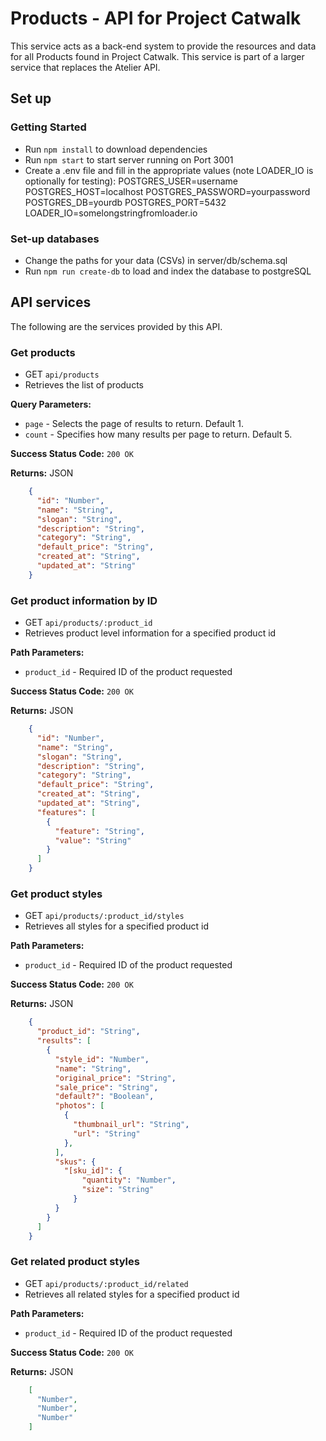 # Products - API for Project Catwalk
This service acts as a back-end system to provide the resources and data for all Products found in Project Catwalk. This service is part of a larger service that replaces the Atelier API.

## Set up

### Getting Started
  * Run `npm install` to download dependencies
  * Run `npm start` to start server running on Port 3001
  * Create a .env file and fill in the appropriate values (note LOADER_IO is optionally for testing):
    POSTGRES_USER=username
    POSTGRES_HOST=localhost
    POSTGRES_PASSWORD=yourpassword
    POSTGRES_DB=yourdb
    POSTGRES_PORT=5432
    LOADER_IO=somelongstringfromloader.io

### Set-up databases
  * Change the paths for your data (CSVs) in server/db/schema.sql
  * Run `npm run create-db` to load and index the database to postgreSQL

## API services
The following are the services provided by this API.

### Get products
  * GET `api/products`
  * Retrieves the list of products

**Query Parameters:**
  * `page` - Selects the page of results to return. Default 1.
  * `count` - Specifies how many results per page to return. Default 5.

**Success Status Code:** `200 OK`

**Returns:** JSON

```json
    {
      "id": "Number",
      "name": "String",
      "slogan": "String",
      "description": "String",
      "category": "String",
      "default_price": "String",
      "created_at": "String",
      "updated_at": "String"
    }
```

### Get product information by ID
  * GET `api/products/:product_id`
  * Retrieves product level information for a specified product id

**Path Parameters:**
  * `product_id` - Required ID of the product requested

**Success Status Code:** `200 OK`

**Returns:** JSON

```json
    {
      "id": "Number",
      "name": "String",
      "slogan": "String",
      "description": "String",
      "category": "String",
      "default_price": "String",
      "created_at": "String",
      "updated_at": "String",
      "features": [
        {
          "feature": "String",
          "value": "String"
        }
      ]
    }
```

### Get product styles
  * GET `api/products/:product_id/styles`
  * Retrieves all styles for a specified product id

**Path Parameters:**
  * `product_id` - Required ID of the product requested

**Success Status Code:** `200 OK`

**Returns:** JSON
```json
    {
      "product_id": "String",
      "results": [
        {
          "style_id": "Number",
          "name": "String",
          "original_price": "String",
          "sale_price": "String",
          "default?": "Boolean",
          "photos": [
            {
              "thumbnail_url": "String",
              "url": "String"
            },
          ],
          "skus": {
            "[sku_id]": {
                "quantity": "Number",
                "size": "String"
              }
          }
        }
      ]
    }
```

### Get related product styles
  * GET `api/products/:product_id/related`
  * Retrieves all related styles for a specified product id

**Path Parameters:**
  * `product_id` - Required ID of the product requested

**Success Status Code:** `200 OK`

**Returns:** JSON
```json
    [
      "Number",
      "Number",
      "Number"
    ]
```